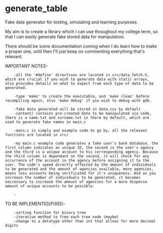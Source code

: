 # generate_table

Fake data generator for testing, simulating and learning purposes. 

My aim is to create a library which I can use throughout my college term, so that I can easily generate fake stored data for manipulation.

There should be some documentation coming when I do learn how to make a proper one, until then I'll just keep on commenting everything that's relevant.

IMPORTANT NOTES-

        -all the '#define' directives are located in src/data_fetch.h, which are crucial if you wish to generate data with static arrays, also provides details on what to expect from each type of data to be generated.

        -type 'make' to create the executable, and 'make clean' before recompiling again, also 'make debug' if you wish to debug with gdb.

        -fake data generated will be stored in data.csv by default
        -content/ contains pre-created data to be manipulated via code, there is a name.txt and surname.txt in there by default, which are used to generate fake names in main.c

        -main.c is simply and example code to go by, all the relevant functions are located in src/
         
        -my main.c example code generates a fake user's bank database, the first column indicates an unique ID, the second is the user's agency and the third is a unique account to his corresponding agency. Because the third column is dependant on the second, it will check for any occurrence of the account in the agency before assigning it to the user. The code's speed directly affected by the amount of individuals to be generated and the amount of agencies available, more agencies, means less accounts being verificated for it's uniqueness. And as you increase the number of individuals to be generated, it becomes neccessary to increase the amount of agencies for a more disperse amount of unique accounts to be possible.

        -

TO BE IMPLEMENTED/FIXED-
        
        -sorting function for binary tree
        -iterative method to free each tree node (maybe)
        -change to a datatype other than int that allows for more decimal digits
